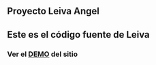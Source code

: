 ## Proyecto Leiva Angel

## Este es el código fuente de Leiva

### Ver el [DEMO](https://angeldamianleiva.github.io/Cuenta-regresiva/) del sitio 
